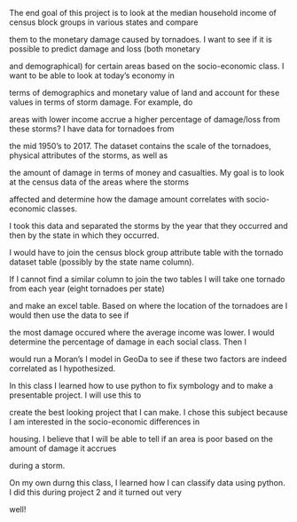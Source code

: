   The end goal of this project is to look at the median household income of census block groups in various states and compare 
  
them to the monetary damage caused by tornadoes. I want to see if it is possible to predict damage and loss (both monetary 

and demographical) for certain areas based on the socio-economic class. I want to be able to look at today’s economy in 

terms of demographics and monetary value of land and account for these values in terms of storm damage. For example, do 

areas with lower income accrue a higher percentage of damage/loss from these storms? I have data for tornadoes from 

the mid 1950’s to 2017. The dataset contains the scale of the tornadoes, physical attributes of the storms, as well as 

the amount of damage in terms of money and casualties. My goal is to look at the census data of the areas where the storms 

affected and determine how the damage amount correlates with socio-economic classes. 

  I took this data and separated the storms by the year that they occurred and then by the state in which they occurred.
  
I would have to join the census block group attribute table with the tornado dataset table (possibly by the state name column). 

If I cannot find a similar column to join the two tables I will take one tornado from each year (eight tornadoes per state) 

and make an excel table. Based on where the location of the tornadoes are I would then use the data to see if

the most damage occured where the average income was lower. I would determine the percentage of damage in each social class. Then I 

would run a Moran’s I model in GeoDa to see if these two factors are indeed correlated as I hypothesized. 

  In this class I learned how to use python to fix symbology and to make a presentable project. I will use this to
  
create the best looking project that I can make. I chose this subject because I am interested in the socio-economic differences in

housing. I believe that I will be able to tell if an area is poor based on the amount of damage it accrues 

during a storm. 

  On my own durng this class, I learned how I can classify data using python. I did this during project 2 and it turned out very
  
well!

